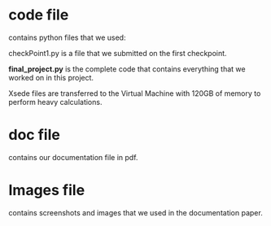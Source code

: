 # code file
contains python files that we used:

  checkPoint1.py is a file that we submitted on the first checkpoint.

  **final_project.py** is the complete code that contains everything that we worked on in this project.

  Xsede files are transferred to the Virtual Machine with 120GB of memory to perform heavy calculations.

# doc file
contains our documentation file in pdf.

# Images file
contains screenshots and images that we used in the documentation paper.

